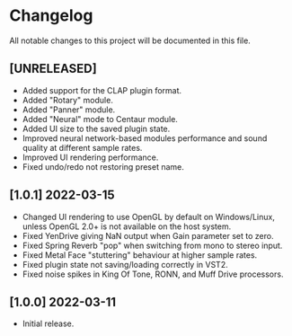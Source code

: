 # Changelog

All notable changes to this project will be documented in this file.

## [UNRELEASED]
- Added support for the CLAP plugin format.
- Added "Rotary" module.
- Added "Panner" module.
- Added "Neural" mode to Centaur module.
- Added UI size to the saved plugin state.
- Improved neural network-based modules performance and sound quality at different sample rates.
- Improved UI rendering performance.
- Fixed undo/redo not restoring preset name.

## [1.0.1] 2022-03-15
- Changed UI rendering to use OpenGL by default on Windows/Linux, unless OpenGL 2.0+ is not available on the host system.
- Fixed YenDrive giving NaN output when Gain parameter set to zero.
- Fixed Spring Reverb "pop" when switching from mono to stereo input.
- Fixed Metal Face "stuttering" behaviour at higher sample rates.
- Fixed plugin state not saving/loading correctly in VST2.
- Fixed noise spikes in King Of Tone, RONN, and Muff Drive processors.

## [1.0.0] 2022-03-11
- Initial release.
